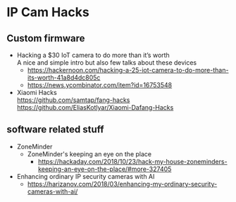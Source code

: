 # IP Cam Hacks
## Custom firmware
- Hacking a $30 IoT camera to do more than it’s worth<br>
    A nice and simple intro but also few talks about these devices<br>
    - https://hackernoon.com/hacking-a-25-iot-camera-to-do-more-than-its-worth-41a8d4dc805c
    - https://news.ycombinator.com/item?id=16753548
- Xiaomi Hacks<br>
    https://github.com/samtap/fang-hacks<br>
    https://github.com/EliasKotlyar/Xiaomi-Dafang-Hacks

## software related stuff
- ZoneMinder
    - ZoneMinder's keeping an eye on the place
        - https://hackaday.com/2018/10/23/hack-my-house-zoneminders-keeping-an-eye-on-the-place/#more-327405
- Enhancing ordinary IP security cameras with AI
    - https://harizanov.com/2018/03/enhancing-my-ordinary-security-cameras-with-ai/
